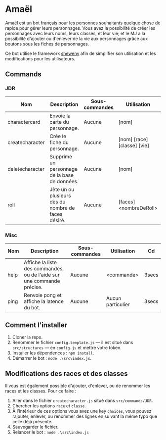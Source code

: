 # Amaël

Amaël est un bot français pour les personnes souhaitants quelque chose de rapide pour gérer leurs personnages. Vous avez la possibilité de créer les personnages avec leurs noms, leurs classes, et leur vie; et le MJ a la possibilité d'ajouter ou d'enlever de la vie aux personnages grâce aux boutons sous les fiches de personnages.

Ce bot utilise le framework [sheweny](https://sheweny.js.org/) afin de simplifier son utilisation et les modifications pour les utilisateurs.

## Commands

### JDR

| Nom             | Description                                         | Sous-commandes | Utilisation                 | Cd     |
| --------------- | --------------------------------------------------- | -------------- | --------------------------- | ------ |
| charactercard   | Envoie la carte du personnage.                      | Aucune         | [nom]                       | 3secs  |
| createcharacter | Crée le fiche du personnage.                        | Aucune         | [nom] [race] [classe] [vie] | 3secs  |
| deletecharacter | Supprime un personnage de la base de données.       | Aucune         | [nom]                       | 3secs  |
| roll            | Jète un ou plusieurs dès du nombre de faces désiré. | Aucune         | [faces] \<nombreDeRoll>     | 3secs  |

### Misc

| Nom             | Description                                                            | Sous-commandes | Utilisation                 | Cd     |
| --------------- | ---------------------------------------------------------------------- | -------------- | --------------------------- | ------ |
| help            | Affiche la liste des commandes, ou de l'aide sur une commande précise. | Aucune         | \<commande>                 | 3secs  |
| ping            | Renvoie pong et affiche la latence du bot.                             | Aucune         | Aucun particulier           | 3secs  |

## Comment l'installer

1. Cloner la repo.
2. Renommer le fichier `config.template.js` — il est situé dans `src/structures` — en `config.js` et mettre votre token.
3. Installer les dépendences : `npm install`.
4. Démarrer le bot : `node .\src\index.js`.


## Modifications des races et des classes

Il vous est également possible d'ajouter, d'enlever, ou de renommer les races et les classes. Pour ce faire :
1. Aller dans le fichier `createcharacter.js` situé dans `src/commands/JDR`.
2. Chercher les options `race` et `classe`.
3. À l'intérieur de ces options vous avez une key `choices`, vous pouvez rajouter, enlever, ou renommer des lignes en suivant la même typo que celle déjà présente.
4. Sauvegarder le fichier.
5. Relancer le bot : `node .\src\index.js`